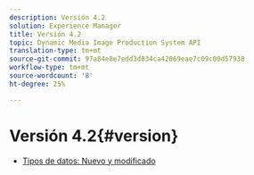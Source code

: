 ```yaml
---
description: Versión 4.2
solution: Experience Manager
title: Versión 4.2
topic: Dynamic Media Image Production System API
translation-type: tm+mt
source-git-commit: 97a84e8e7edd3d834ca42069eae7c09c00d57938
workflow-type: tm+mt
source-wordcount: '8'
ht-degree: 25%

---
```



# Versión 4.2{#version}

* [Tipos de datos: Nuevo y modificado](r-4-2-types.md)
